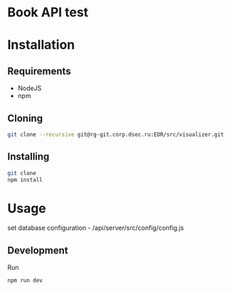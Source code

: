 # Book API test


# Installation

## Requirements
- NodeJS
- npm

## Cloning
```bash
git clone --recursive git@rg-git.corp.dsec.ru:EDR/src/visualizer.git
```

## Installing
```bash
git clone
npm install

```

# Usage

set database configuration - /api/server/src/config/config.js

## Development

Run
```
npm run dev
```
